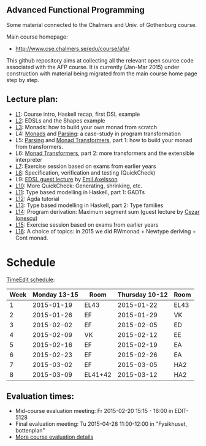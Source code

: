 Advanced Functional Programming
---------

Some material connected to the Chalmers and Univ. of Gothenburg course.

Main course homepage:
* http://www.cse.chalmers.se/edu/course/afp/

This github repository aims at collecting all the relevant open source
code associated with the AFP course. It is currently (Jan-Mar 2015)
under construction with material being migrated from the main course
home page step by step.

Lecture plan:
------------

* [L1](L1/): Course intro, Haskell recap, first DSL example 
* [L2](L2/): EDSLs and the Shapes example
* [L3](L3/): Monads: how to build your own monad from scratch
* L4: [Monads](L3/) and [Parsing](L4/): a case-study in program transformation
* L5: [Parsing](L4/) and [Monad Transformers](L5/), part 1: how to build your monad from transformers. 
* L6: [Monad Transformers](L5/), part 2: more transformers and the extensible interpreter
* [L7](L7/): Exercise session based on exams from earlier years
* [L8](L8/): Specification, verification and testing (QuickCheck)
* L9: [EDSL guest lecture](https://github.com/emilaxelsson/deep-shallow-edsl) by [Emil Axelsson](http://www.cse.chalmers.se/~emax/)
* [L10](L10/): More QuickCheck: Generating, shrinking, etc.
* [L11](L11/): Type based modelling in Haskell, part 1: GADTs
* [L12](L12/): Agda tutorial
* [L13](L13/): Type based modelling in Haskell, part 2: Type families
* [L14](L14/): Program derivation: Maximum segment sum (guest lecture by [Cezar Ionescu](http://www.cse.chalmers.se/~cezar/))
* [L15](L15/): Exercise session based on exams from earlier years
* [L16](L16/): A choice of topics: in 2015 we did RWmonad + Newtype deriving + Cont monad.

# Schedule

[TimeEdit schedule](https://se.timeedit.net/web/chalmers/db1/public/ri1X50gQ9560YvQQ05Z6970Y0Zy6007311Y54Q785.html):

| Week | Monday 13-15     | Room    | Thursday 10-12   | Room |
| ---- | ---------------- | ------- | ---------------- | ---- |
|   1  | 2015-01-19       | EL43    | 2015-01-22       | EL43 | 
|   2  | 2015-01-26       | EF      | 2015-01-29       | VK   | 
|   3  | 2015-02-02       | EF      | 2015-02-05       | ED   | 
|   4  | 2015-02-09       | VK      | 2015-02-12       | EE   |
|   5  | 2015-02-16       | EF      | 2015-02-19       | EA   |
|   6  | 2015-02-23       | EF      | 2015-02-26       | EA   |
|   7  | 2015-03-02       | EF      | 2015-03-05       | HA2  |
|   8  | 2015-03-09       | EL41+42 | 2015-03-12       | HA2  |


## Evaluation times:

* Mid-course evaluation meeting: Fr 2015-02-20 15:15 - 16:00 in EDIT-5128
* Final evaluation meeting: Tu 2015-04-28 11:00-12:00 in "Fysikhuset, bottenplan"
* [More course evaluation details](eval/)
